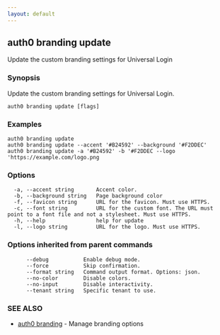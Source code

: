 ```yaml
---
layout: default
---
```

## auth0 branding update

Update the custom branding settings for Universal Login

### Synopsis

Update the custom branding settings for Universal Login.

```
auth0 branding update [flags]
```

### Examples

```
auth0 branding update
auth0 branding update --accent '#B24592' --background '#F2DDEC' 
auth0 branding update -a '#B24592' -b '#F2DDEC --logo 'https://example.com/logo.png
```

### Options

```
  -a, --accent string       Accent color.
  -b, --background string   Page background color
  -f, --favicon string      URL for the favicon. Must use HTTPS.
  -c, --font string         URL for the custom font. The URL must point to a font file and not a stylesheet. Must use HTTPS.
  -h, --help                help for update
  -l, --logo string         URL for the logo. Must use HTTPS.
```

### Options inherited from parent commands

```
      --debug           Enable debug mode.
      --force           Skip confirmation.
      --format string   Command output format. Options: json.
      --no-color        Disable colors.
      --no-input        Disable interactivity.
      --tenant string   Specific tenant to use.
```

### SEE ALSO

* [auth0 branding](auth0_branding.md)	 - Manage branding options


